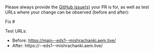Please always provide the [GitHub issue(s)](../issues) your PR is for, as well as test URLs where your change can be observed (before and after):

Fix #<gh-issue-id>

Test URLs:
- Before: https://main--eds1--mishrachanki.aem.live/
- After: https://<branch>--eds1--mishrachanki.aem.live/
